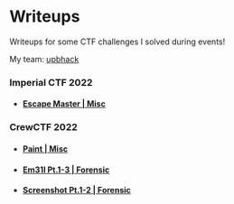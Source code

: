 # Writeups
Writeups for some CTF challenges I solved during events!

My team: [upbhack](https://ctftime.org/team/57581)

### Imperial CTF 2022
- #### [Escape Master | Misc](https://github.com/xXLeoXxOne/writeups/blob/main/Imperial%20CTF%202022/escapemaster.md)

### CrewCTF 2022
- #### [Paint | Misc](https://github.com/xXLeoXxOne/writeups/blob/main/CrewCTF%202022/Paint.md)
- #### [Em31l Pt.1-3 | Forensic](https://github.com/xXLeoXxOne/writeups/blob/main/CrewCTF%202022/Screenshot.md)
- #### [Screenshot Pt.1-2 | Forensic](https://github.com/xXLeoXxOne/writeups/blob/main/CrewCTF%202022/Em31l.md)

